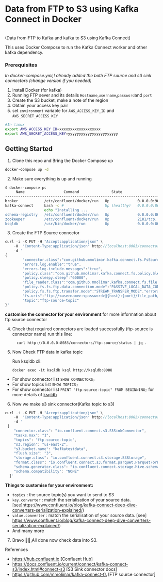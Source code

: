 # Data from FTP to S3 using Kafka Connect in Docker
<br>
(Data from FTP to Kafka and kafka to S3 using Kafka Connect)

This uses Docker Compose to run the Kafka Connect worker and other kafka dependency.
### Prerequisites
*In docker-compose.yml,I already added the both FTP source and s3 sink connectors (change version if you needed)*
1. Install Docker (for kafka)
2. Running FTP sever and its details `Hostname`,`username`,`password`and `port`
3. Create the S3 bucket, make a note of the region
4. Obtain your access key pair
5. set `environment` variable for `AWS_ACCESS_KEY_ID` and `AWS_SECRET_ACCESS_KEY` 

```bash
#In linux
export AWS_ACCESS_KEY_ID=xxxxxxxxxxxxxxxxxxx
export AWS_SECRET_ACCESS_KEY=yyyyyyyyyyyyyyyyyyyyyyy
```
## Getting Started
1. Clone this repo and Bring the Docker Compose up

```bash
docker-compose up -d
```

2. Make sure everything is up and running

```bash
$ docker-compose ps
     Name                  Command               State                    Ports
---------------------------------------------------------------------------------------------
broker            /etc/confluent/docker/run   Up             0.0.0.0:9092->9092/tcp
kafka-connect     bash -c #                   Up (healthy)   0.0.0.0:8083->8083/tcp, 9092/tcp
                  echo "Installing ...
schema-registry   /etc/confluent/docker/run   Up             0.0.0.0:8081->8081/tcp
zookeeper         /etc/confluent/docker/run   Up             2181/tcp, 2888/tcp, 3888/tcp
ksqldb            /usr/bin/docker/run         Up             0.0.0.0:8088->8088/tcp

```

3. Create the FTP Source connector

```javascript
curl -i -X PUT -H "Accept:application/json" \
    -H  "Content-Type:application/json" http://localhost:8083/connectors/ftp-source/config \
    -d '
{
        "connector.class":"com.github.mmolimar.kafka.connect.fs.FsSourceConnector",
        "errors.log.enable":"true",
        "errors.log.include.messages":"true",
        "policy.class":"com.github.mmolimar.kafka.connect.fs.policy.SleepyPolicy",
        "policy.sleepy.sleep":"60000",
        "file_reader.class":"com.github.mmolimar.kafka.connect.fs.file.reader.CsvFileReader",
        "policy.fs.fs.ftp.data.connection.mode":"PASSIVE_LOCAL_DATA_CONNECTION_MODE",
        "policy.fs.fs.ftp.transfer.mode":"STREAM_TRANSFER_MODE","errors.tolerance":"all",
        "fs.uris":"ftp://<username>:<password>@{host}:{port}/file_path/",
        "topic":"ftp-source-topic"
}'
```
**customise  the connector for your environment** for more information about ftp source connector

4. Check that required connectors are loaded successfully
  (ftp-source is connector name)
  run this line:
   
         curl http://0.0.0.0:8083/connectors/ftp-source/status | jq .
5. Now Check FTP data in kafka topic

    Run ksqldb cli:
   
       docker exec -it ksqldb ksql http://ksqldb:8088

*  For show connector list `SHOW CONNECTORS;`
*  For show topics list `SHOW TOPICS;`
*  For show connector list `PRINT "ftp-source-topic" FROM BEGINNING;`
for more details of [ksqldb](https://docs.ksqldb.io/en/latest/developer-guide/ksqldb-reference/create-connector/) 
   
6. Now we make s3 sink connector(Kafka topic to s3)

```javascript
curl -i -X PUT -H "Accept:application/json" \
    -H  "Content-Type:application/json" http://localhost:8083/connectors/sink-s3/config \
    -d '
 {
    "connector.class": "io.confluent.connect.s3.S3SinkConnector",
    "tasks.max": "1",
    "topics": "ftp-source-topic",
    "s3.region": "us-east-2",
    "s3.bucket.name": "kafkatestdata",
    "flush.size": "3",
    "storage.class": "io.confluent.connect.s3.storage.S3Storage",
    "format.class": "io.confluent.connect.s3.format.parquet.ParquetFormat",
    "schema.generator.class": "io.confluent.connect.storage.hive.schema.DefaultSchemaGenerator",
    "schema.compatibility": "NONE"
  }'
```


**Things to customise for your environment:**

* `topics` :  the source topic(s) you want to send to S3
* `key.converter` : match the serialisation of your source data. [see]https://www.confluent.io/blog/kafka-connect-deep-dive-converters-serialization-explained/)
* `value.converter` : match the serialisation of your source data. [see] https://www.confluent.io/blog/kafka-connect-deep-dive-converters-serialization-explained/)
* And many more


7. Bravo 🎉🎉,All done now check data into S3.

References

* https://hub.confluent.io [Confluent Hub]
* https://docs.confluent.io/current/connect/kafka-connect-s3/index.html#connect-s3 [S3 Sink connector docs]
* https://github.com/mmolimar/kafka-connect-fs [FTP source connector]
